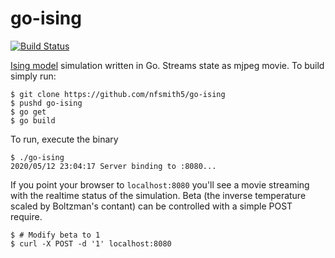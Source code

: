 # go-ising

[![Build Status](https://cloud.drone.io/api/badges/nsmith5/go-ising/status.svg)](https://cloud.drone.io/nsmith5/go-ising)

[Ising model](https://en.wikipedia.org/wiki/Ising_model) simulation written in
Go. Streams state as mjpeg movie. To build simply run:

```shell
$ git clone https://github.com/nfsmith5/go-ising
$ pushd go-ising
$ go get
$ go build
```

To run, execute the binary

```shell
$ ./go-ising
2020/05/12 23:04:17 Server binding to :8080...

```

If you point your browser to `localhost:8080` you'll see a movie streaming with
the realtime status of the simulation. Beta (the inverse temperature scaled by
Boltzman's contant) can be controlled with a simple POST require.

```shell
$ # Modify beta to 1
$ curl -X POST -d '1' localhost:8080
```
